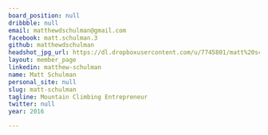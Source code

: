 ```yaml
---
board_position: null
dribbble: null
email: matthewdschulman@gmail.com
facebook: matt.schulman.3
github: matthewdschulman
headshot_jpg_url: https://dl.dropboxusercontent.com/u/7745801/matt%20schulman.jpg
layout: member_page
linkedin: matthew-schulman
name: Matt Schulman
personal_site: null
slug: matt-schulman
tagline: Mountain Climbing Entrepreneur
twitter: null
year: 2016

---
```

